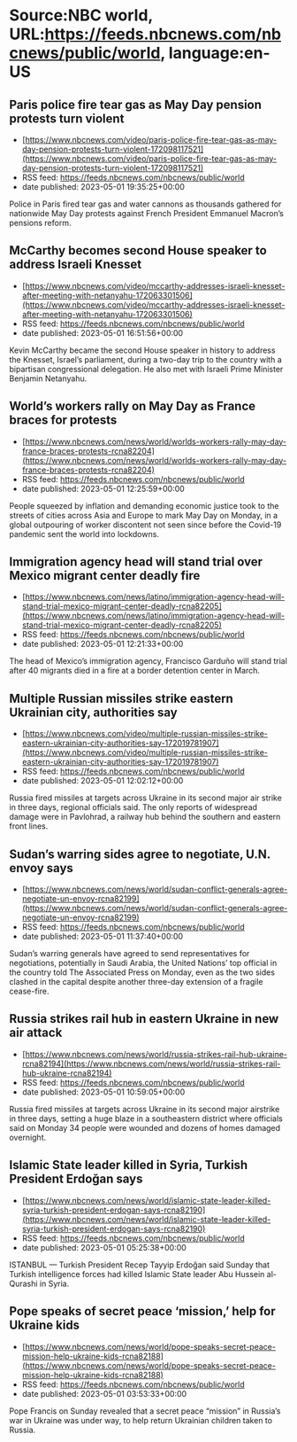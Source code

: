 # Source:NBC world, URL:https://feeds.nbcnews.com/nbcnews/public/world, language:en-US

## Paris police fire tear gas as May Day pension protests turn violent
 - [https://www.nbcnews.com/video/paris-police-fire-tear-gas-as-may-day-pension-protests-turn-violent-172098117521](https://www.nbcnews.com/video/paris-police-fire-tear-gas-as-may-day-pension-protests-turn-violent-172098117521)
 - RSS feed: https://feeds.nbcnews.com/nbcnews/public/world
 - date published: 2023-05-01 19:35:25+00:00

Police in Paris fired tear gas and water cannons as thousands gathered for nationwide May Day protests against French President Emmanuel Macron’s pensions reform.

## McCarthy becomes second House speaker to address Israeli Knesset
 - [https://www.nbcnews.com/video/mccarthy-addresses-israeli-knesset-after-meeting-with-netanyahu-172063301506](https://www.nbcnews.com/video/mccarthy-addresses-israeli-knesset-after-meeting-with-netanyahu-172063301506)
 - RSS feed: https://feeds.nbcnews.com/nbcnews/public/world
 - date published: 2023-05-01 16:51:56+00:00

Kevin McCarthy became the second House speaker in history to address the Knesset, Israel’s parliament, during a two-day trip to the country with a bipartisan congressional delegation. He also met with Israeli Prime Minister Benjamin Netanyahu.

## World’s workers rally on May Day as France braces for protests
 - [https://www.nbcnews.com/news/world/worlds-workers-rally-may-day-france-braces-protests-rcna82204](https://www.nbcnews.com/news/world/worlds-workers-rally-may-day-france-braces-protests-rcna82204)
 - RSS feed: https://feeds.nbcnews.com/nbcnews/public/world
 - date published: 2023-05-01 12:25:59+00:00

People squeezed by inflation and demanding economic justice took to the streets of cities across Asia and Europe to mark May Day on Monday, in a global outpouring of worker discontent not seen since before the Covid-19 pandemic sent the world into lockdowns.

## Immigration agency head will stand trial over Mexico migrant center deadly fire
 - [https://www.nbcnews.com/news/latino/immigration-agency-head-will-stand-trial-mexico-migrant-center-deadly-rcna82205](https://www.nbcnews.com/news/latino/immigration-agency-head-will-stand-trial-mexico-migrant-center-deadly-rcna82205)
 - RSS feed: https://feeds.nbcnews.com/nbcnews/public/world
 - date published: 2023-05-01 12:21:33+00:00

The head of Mexico’s immigration agency, Francisco Garduño will stand trial after 40 migrants died in a fire at a border detention center in March.

## Multiple Russian missiles strike eastern Ukrainian city, authorities say
 - [https://www.nbcnews.com/video/multiple-russian-missiles-strike-eastern-ukrainian-city-authorities-say-172019781907](https://www.nbcnews.com/video/multiple-russian-missiles-strike-eastern-ukrainian-city-authorities-say-172019781907)
 - RSS feed: https://feeds.nbcnews.com/nbcnews/public/world
 - date published: 2023-05-01 12:02:12+00:00

Russia fired missiles at targets across Ukraine in its second major air strike in three days, regional officials said. The only reports of widespread damage were in Pavlohrad, a railway hub behind the southern and eastern front lines.

## Sudan’s warring sides agree to negotiate, U.N. envoy says
 - [https://www.nbcnews.com/news/world/sudan-conflict-generals-agree-negotiate-un-envoy-rcna82199](https://www.nbcnews.com/news/world/sudan-conflict-generals-agree-negotiate-un-envoy-rcna82199)
 - RSS feed: https://feeds.nbcnews.com/nbcnews/public/world
 - date published: 2023-05-01 11:37:40+00:00

Sudan’s warring generals have agreed to send representatives for negotiations, potentially in Saudi Arabia, the United Nations’ top official in the country told The Associated Press on Monday, even as the two sides clashed in the capital despite another three-day extension of a fragile cease-fire.

## Russia strikes rail hub in eastern Ukraine in new air attack
 - [https://www.nbcnews.com/news/world/russia-strikes-rail-hub-ukraine-rcna82194](https://www.nbcnews.com/news/world/russia-strikes-rail-hub-ukraine-rcna82194)
 - RSS feed: https://feeds.nbcnews.com/nbcnews/public/world
 - date published: 2023-05-01 10:59:05+00:00

Russia fired missiles at targets across Ukraine in its second major airstrike in three days, setting a huge blaze in a southeastern district where officials said on Monday 34 people were wounded and dozens of homes damaged overnight.

## Islamic State leader killed in Syria, Turkish  President Erdoğan says
 - [https://www.nbcnews.com/news/world/islamic-state-leader-killed-syria-turkish-president-erdogan-says-rcna82190](https://www.nbcnews.com/news/world/islamic-state-leader-killed-syria-turkish-president-erdogan-says-rcna82190)
 - RSS feed: https://feeds.nbcnews.com/nbcnews/public/world
 - date published: 2023-05-01 05:25:38+00:00

ISTANBUL — Turkish President Recep Tayyip Erdoğan said Sunday that Turkish intelligence forces had killed Islamic State leader Abu Hussein al-Qurashi in Syria.

## Pope speaks of secret peace ‘mission,’ help for Ukraine kids
 - [https://www.nbcnews.com/news/world/pope-speaks-secret-peace-mission-help-ukraine-kids-rcna82188](https://www.nbcnews.com/news/world/pope-speaks-secret-peace-mission-help-ukraine-kids-rcna82188)
 - RSS feed: https://feeds.nbcnews.com/nbcnews/public/world
 - date published: 2023-05-01 03:53:33+00:00

Pope Francis on Sunday revealed that a secret peace “mission” in Russia’s war in Ukraine was under way,  to help return Ukrainian children taken to Russia.

